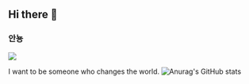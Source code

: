 ## Hi there 👋
### 안뇽
<img src="https://img.shields.io/badge/Android-3DDC84?style=flat-square&logo=Android&logoColor=white"/>


I want to be someone who changes the world.
![Anurag's GitHub stats](https://github-readme-stats.vercel.app/api?username=kyogi0321&show_icons=true&theme=radical)
